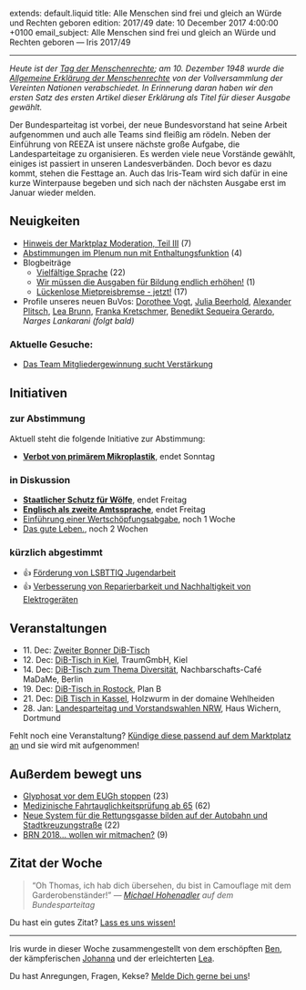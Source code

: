 
extends: default.liquid
title: Alle Menschen sind frei und gleich an Würde und Rechten geboren
edition: 2017/49
date: 10 December 2017 4:00:00 +0100
email_subject: Alle Menschen sind frei und gleich an Würde und Rechten geboren — Iris 2017/49

---

_Heute ist der [Tag der Menschenrechte](https://de.wikipedia.org/wiki/Tag_der_Menschenrechte); am 10. Dezember 1948 wurde die [Allgemeine Erklärung der Menschenrechte](https://de.wikipedia.org/wiki/Allgemeine_Erkl%C3%A4rung_der_Menschenrechte) von der Vollversammlung der Vereinten Nationen verabschiedet. In Erinnerung daran haben wir den ersten Satz des ersten Artikel dieser Erklärung als Titel für dieser Ausgabe gewählt._

Der Bundesparteitag ist vorbei, der neue Bundesvorstand hat seine Arbeit aufgenommen und auch alle Teams sind fleißig am rödeln. Neben der Einführung von REEZA ist unsere nächste große Aufgabe, die Landesparteitage zu organisieren. Es werden viele neue Vorstände gewählt, einiges ist passiert in unseren Landesverbänden. Doch bevor es dazu kommt, stehen die Festtage an. Auch das Iris-Team wird sich dafür in eine kurze Winterpause begeben und sich nach der nächsten Ausgabe erst im Januar wieder melden.


## Neuigkeiten

 - [Hinweis der Marktplaz Moderation, Teil III](https://marktplatz.bewegung.jetzt/t/hinweis-der-moderation-teil-iii/12980) (7)
 - [Abstimmungen im Plenum nun mit Enthaltungsfunktion](https://marktplatz.bewegung.jetzt/t/abstimmung-im-plenum-nun-mit-enthaltungsfunktion/12759) (4)
 - Blogbeiträge
    - [Vielfältige Sprache](https://marktplatz.bewegung.jetzt/t/vielfaeltige-sprache/12706) (22)
    - [Wir müssen die Ausgaben für Bildung endlich erhöhen!](https://marktplatz.bewegung.jetzt/t/wir-muessen-die-ausgaben-fuer-bildung-endlich-erhoehen/13071) (1)
     - [Lückenlose Mietpreisbremse - jetzt!](https://marktplatz.bewegung.jetzt/t/lueckenlose-mietpreisbremse-jetzt/12848) (17)
 - Profile unseres neuen BuVos: [Dorothee Vogt](https://marktplatz.bewegung.jetzt/t/unser-neuer-buvo-dorothee-vogt/12813), [Julia Beerhold](https://marktplatz.bewegung.jetzt/t/unser-neuer-buvo-julia-beerhold/13066), [Alexander Plitsch](https://marktplatz.bewegung.jetzt/t/unser-neuer-buvo-alexander-plitsch/12934), [Lea Brunn](https://marktplatz.bewegung.jetzt/t/unser-neuer-buvo-lea-brunn/12315), [Franka Kretschmer](https://marktplatz.bewegung.jetzt/t/unser-neuer-buvo-franka-kretschmer/12504), [Benedikt Sequeira Gerardo](https://marktplatz.bewegung.jetzt/t/unser-neuer-buvo-benedikt-sequeira-gerardo/12631), _Narges Lankarani (folgt bald)_

### Aktuelle Gesuche:

 - [Das Team Mitgliedergewinnung sucht Verstärkung](https://marktplatz.bewegung.jetzt/t/das-team-mitgliedergewinnung-sucht-verstaerkung/12937)

## Initiativen

### zur Abstimmung
Aktuell steht die folgende Initiative zur Abstimmung:

 - **[Verbot von primärem Mikroplastik](https://abstimmen.bewegung.jetzt/initiative/165-verbot-von-primaren-mikroplastik)**, endet Sonntag

### in Diskussion
 - **[Staatlicher Schutz für Wölfe](https://abstimmen.bewegung.jetzt/initiative/168-staatlicher-schutz-fur-wolfe)**, endet Freitag
 - **[Englisch als zweite Amtssprache](https://abstimmen.bewegung.jetzt/initiative/170-englisch-als-zweite-amtssprache)**, endet Freitag
 - [Einführung einer Wertschöpfungsabgabe](https://abstimmen.bewegung.jetzt/initiative/173-einfuhrung-einer-wertschopfungsabgabe), noch 1 Woche 
 - [Das gute Leben.](https://abstimmen.bewegung.jetzt/initiative/175-das-gute-leben), noch 2 Wochen

### kürzlich abgestimmt

 - 👍 [Förderung von LSBTTIQ Jugendarbeit](https://abstimmen.bewegung.jetzt/initiative/155-forderung-von-lsbttiq-jugendarbeit)
 - 👍 [Verbesserung von Reparierbarkeit und Nachhaltigkeit von Elektrogeräten](https://abstimmen.bewegung.jetzt/initiative/163-verbesserung-von-reparierbarkeit-und-nachhaltigkeit-von-elektrogeraten)


## Veranstaltungen

 - 11.&nbsp;Dec: [Zweiter Bonner DiB-Tisch](https://marktplatz.bewegung.jetzt/t/zweiter-bonner-dib-tisch-am-mo-11-12/12282)
 - 12.&nbsp;Dec: [DiB-Tisch in Kiel](https://marktplatz.bewegung.jetzt/t/dib-tisch-in-kiel/12527), TraumGmbH, Kiel
 - 14.&nbsp;Dec: [DiB-Tisch zum Thema Diversität](https://marktplatz.bewegung.jetzt/t/dib-tisch-zum-thema-diversitaet/12828), Nachbarschafts-Café MaDaMe, Berlin
 - 19.&nbsp;Dec: [DiB-Tisch in Rostock](https://marktplatz.bewegung.jetzt/t/dib-tisch-in-rostock/12844), Plan B 
 - 21.&nbsp;Dec: [DiB Tisch in Kassel](https://marktplatz.bewegung.jetzt/t/he-21-12-2017-dib-tisch-in-kassel/12517), Holzwurm in der domaine Wehlheiden
 - 28.&nbsp;Jan: [Landesparteitag und Vorstandswahlen NRW](https://marktplatz.bewegung.jetzt/t/landesparteitag-und-vorstandswahlen-nrw-dib-spirit/9965), Haus Wichern, Dortmund


Fehlt noch eine Veranstaltung? [Kündige diese passend auf dem Marktplatz an](https://marktplatz.bewegung.jetzt/t/veranstaltungen-fuer-iris-ankuendigen/11128?source_topic_id=2720) und sie wird mit aufgenommen!

## Außerdem bewegt uns

 - [Glyphosat vor dem EUGh stoppen](https://marktplatz.bewegung.jetzt/t/glyphosat-vor-dem-eugh-stoppen/12640) (23)
 - [Medizinische Fahrtauglichkeitsprüfung ab 65](https://marktplatz.bewegung.jetzt/t/medizinische-fahrtauglichkeitspruefung-ab-65/12498) (62)
 - [Neue System für die Rettungsgasse bilden auf der Autobahn und Stadtkreuzungstraße](https://marktplatz.bewegung.jetzt/t/neue-system-fuer-die-rettungsgasse-bilden-auf-der-autobahn-und-stadtkreuzungstrasse/12629) (22)
 - [BRN 2018&hellip; wollen wir mitmachen?](https://marktplatz.bewegung.jetzt/t/brn-2018-wollen-wir-mitmachen/12573) (9)

## Zitat der Woche
> “Oh Thomas, ich hab dich übersehen, du bist in Camouflage mit dem Garderobenständer!” <cite> — [Michael Hohenadler](https://marktplatz.bewegung.jetzt/u/MichaelHohenadler/) auf dem Bundesparteitag</cite>

Du hast ein gutes Zitat? [Lass es uns wissen!](https://marktplatz.bewegung.jetzt/t/lustige-dib-zitate/10175)


---

Iris wurde in dieser Woche zusammengestellt von dem erschöpften [Ben](https://marktplatz.bewegung.jetzt/u/Ben/), der kämpferischen [Johanna](https://marktplatz.bewegung.jetzt/u/Johanna/) und der erleichterten [Lea](https://marktplatz.bewegung.jetzt/u/Leia/).

Du hast Anregungen, Fragen, Kekse? [Melde Dich gerne bei uns](https://marktplatz.bewegung.jetzt/t/neu-iris-die-woechtliche-zusammenfasssung-zum-sonntagsbrunch/10990)!